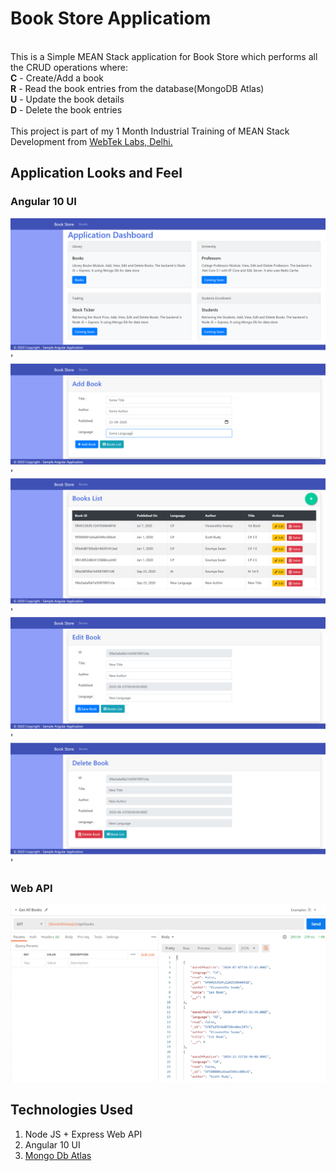 # Book Store Applicatiom

<br>
This is a Simple MEAN Stack application for Book Store which performs all the CRUD operations where:
<br>
<b>C</b> - Create/Add a book <br>
<b>R</b> - Read the book entries from the database(MongoDB Atlas) <br>
<b>U</b> - Update the book details <br>
<b>D</b> - Delete the book entries
<br><br>
This project is part of my 1 Month Industrial Training of MEAN Stack Development from <a href="https://webteklabs.com/">WebTek Labs, Delhi.</a>
<br>

## Application Looks and Feel

### Angular 10 UI

![Web APP Dashboard|150x150](./Documentation/Images/Angular-WebAPP.PNG)'
![Web APP Dashboard|150x150](./Documentation/Images/Add-Book.PNG)'
![Web APP Dashboard|150x150](./Documentation/Images/BooksList.PNG)'
![Web APP Dashboard|150x150](./Documentation/Images/Edit-Book.PNG)'
![Web APP Dashboard|150x150](./Documentation/Images/Delete-Book.PNG)'

### Web API

![Web API Output|150x150](./Documentation/Images/NodeJS-WebAPI.PNG)

## Technologies Used

1. Node JS + Express Web API
2. Angular 10 UI
3. [Mongo Db Atlas](https://cloud.mongodb.com/)
